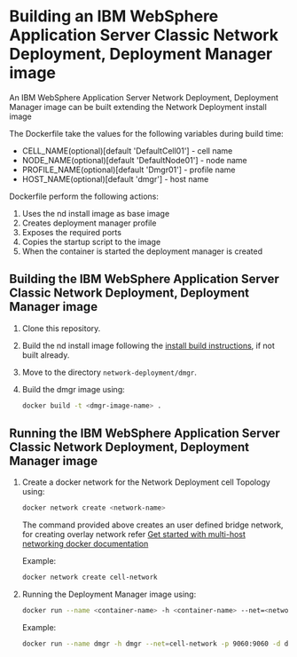 # Building an IBM WebSphere Application Server Classic Network Deployment, Deployment Manager image  

An IBM WebSphere Application Server Network Deployment, Deployment Manager image can be built extending the Network Deployment install image

The Dockerfile take the values for the following variables during build time:
* CELL_NAME(optional)[default 'DefaultCell01'] - cell name
* NODE_NAME(optional)[default 'DefaultNode01'] - node name
* PROFILE_NAME(optional)[default 'Dmgr01'] - profile name
* HOST_NAME(optional)[default 'dmgr'] - host name

Dockerfile perform the following actions:
 
1. Uses the nd install image as base image
2. Creates deployment manager profile
3. Exposes the required ports
4. Copies the startup script to the image 
5. When the container is started the deployment manager is created

## Building the IBM WebSphere Application Server Classic Network Deployment, Deployment Manager image

1. Clone this repository.
3. Build the nd install image following the [install build instructions](../install/README.md), if not built already.
3. Move to the directory `network-deployment/dmgr`.
4. Build the dmgr image using:

    ```bash
    docker build -t <dmgr-image-name> .
    ```

## Running the IBM WebSphere Application Server Classic Network Deployment, Deployment Manager image

1. Create a docker network for the Network Deployment cell Topology using:
   
   ```bash
   docker network create <network-name>
   ```
   The command provided above creates an user defined bridge network, for creating overlay network refer [Get started with multi-host networking docker documentation](https://docs.docker.com/engine/userguide/networking/get-started-overlay/)

   Example:
  
   ```bash                                                                                          
   docker network create cell-network                                                             
   ```

2. Running the Deployment Manager image using:

   ```bash
   docker run --name <container-name> -h <container-name> --net=<network-name> -p 9060:9060 -d <dmgr-image-name>
   ```

   Example:

   ```bash                                                                                                                               
   docker run --name dmgr -h dmgr --net=cell-network -p 9060:9060 -d dmgr                                                 
   ```


